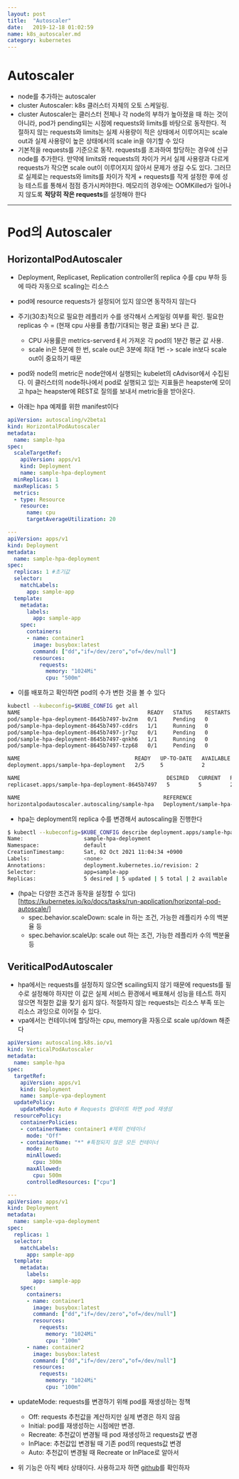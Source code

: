```yaml
---
layout: post
title:  "Autoscaler"
date:   2019-12-18 01:02:59
name: k8s_autoscaler.md
category: kubernetes
---
```


Autoscaler
==========


- node를 추가하는 autoscaler
- cluster Autoscaler: k8s 클러스터 자체의 오토 스케일링.
- cluster Autoscaler는 클러스터 전체나 각 node의 부하가 높아졌을 때 하는 것이 아니라, pod가 pending되는 시점에 requests와 limits를 바탕으로 동작한다. 적절하지 않는 requests와 limits는 실제 사용량이 적은 상태에서 이루어지는 scale out과 실제 사용량이 높은 상태에서의 scale in을 야기할 수 있다
- 기본적을 requests를 기준으로 동작. requests를 초과하여 할당하는 경우에 신규 node를 추가한다. 만약에 limits와 requests의 차이가 커서 실제 사용량과 다르게 requests가 작으면 scale out이 이루어지지 않아서 문제가 생길 수도 있다. 그러므로 실제로는 requests와 limits를 차이가 작게 + requests를 작게 설정한 후에 성능 테스트를 통해서 점점 증가시켜야한다. 메모리의 경우에는 OOMKilled가 일어나지 않도록 **적당히 작은 requests**를 설정해야 한다

- - -

Pod의 Autoscaler
===============

HorizontalPodAutoscaler
-----------

- Deployment, Replicaset, Replication controller의 replica 수를 cpu 부하 등에 따라 자동으로 scaling는 리소스
- pod에 resource requests가 설정되어 있지 않으면 동작하지 않는다
- 주기(30초)적으로 필요한 레플리카 수를 생각해서 스케일링 여부를 확인. 필요한 replicas 수 = (현재 cpu 사용률 총합/기대되는 평균 효율) 보다 큰 값.
  - CPU 사용률은 metrics-serverdㅔ서 가져온 각 pod의 1분간 평균 값 사용.
  - scale in은 5분에 한 번, scale out은 3분에 최대 1번 -> scale in보다 scale out이 중요하기 때문
- pod와 node의 metric은 node안에서 실행되는 kubelet의 cAdvisor에서 수집된다. 이 클러스터의 node하나에서 pod로 실행되고 있는 지표들은 heapster에 모이고 hpa는 heapster에 REST로 질의를 보내서 metric들을 받아온다.

- 아래는 hpa 예제를 위한 manifest이다

```yaml
apiVersion: autoscaling/v2beta1
kind: HorizontalPodAutoscaler
metadata:
  name: sample-hpa
spec:
  scaleTargetRef:
    apiVersion: apps/v1
    kind: Deployment
    name: sample-hpa-deployment
  minReplicas: 1
  maxReplicas: 5
  metrics:
  - type: Resource
    resource:
      name: cpu
      targetAverageUtilization: 20

---
apiVersion: apps/v1
kind: Deployment
metadata:
  name: sample-hpa-deployment
spec:
  replicas: 1 #초기값
  selector:
    matchLabels:
      app: sample-app
  template:
    metadata:
      labels:
        app: sample-app
    spec:
      containers:
      - name: container1
        image: busybox:latest
        command: ["dd","if=/dev/zero","of=/dev/null"]
        resources:
          requests:
            memory: "1024Mi"
            cpu: "500m"
```

- 이를 배포하고 확인하면 pod의 수가 변한 것을 볼 수 있다

```bash
kubectl --kubeconfig=$KUBE_CONFIG get all
NAME                                        READY   STATUS    RESTARTS   AGE
pod/sample-hpa-deployment-8645b7497-bv2nm   0/1     Pending   0          70s
pod/sample-hpa-deployment-8645b7497-cddrs   1/1     Running   0          2m33s
pod/sample-hpa-deployment-8645b7497-jr7qz   0/1     Pending   0          85s
pod/sample-hpa-deployment-8645b7497-qnkh6   1/1     Running   0          85s
pod/sample-hpa-deployment-8645b7497-tzp68   0/1     Pending   0          85s

NAME                                    READY   UP-TO-DATE   AVAILABLE   AGE
deployment.apps/sample-hpa-deployment   2/5     5            2           10m

NAME                                              DESIRED   CURRENT   READY   AGE
replicaset.apps/sample-hpa-deployment-8645b7497   5         5         2       2m33s

NAME                                             REFERENCE                          TARGETS    MINPODS   MAXPODS   REPLICAS   AGE
horizontalpodautoscaler.autoscaling/sample-hpa   Deployment/sample-hpa-deployment   193%/20%   1         5         5          10m
```

- hpa는 deployment의 replica 수를 변경해서 autoscaling을 진행한다

```bash
$ kubectl --kubeconfig=$KUBE_CONFIG describe deployment.apps/sample-hpa-deployment
Name:                   sample-hpa-deployment
Namespace:              default
CreationTimestamp:      Sat, 02 Oct 2021 11:04:34 +0900
Labels:                 <none>
Annotations:            deployment.kubernetes.io/revision: 2
Selector:               app=sample-app
Replicas:               5 desired | 5 updated | 5 total | 2 available | 3 unavailable
```

- (hpa는 다양한 조건과 동작을 설정할 수 있다)[https://kubernetes.io/ko/docs/tasks/run-application/horizontal-pod-autoscale/]
  - spec.behavior.scaleDown: scale in 하는 조건, 가능한 레플리카 수의 백분율 등
  - spec.behavior.scaleUp: scale out 하는 조건, 가능한 레플리카 수의 백분율 등

VeriticalPodAutoscaler
-------------------

- hpa에서는 requests를 설정하지 않으면 scailing되지 않기 때문에 requests를 필수로 설정해야 하지만 이 값은 실제 서비스 환경에서 배포해서 성능을 테스트 하지 않으면 적절한 값을 찾기 쉽지 않다. 적절하지 않는 requests는 리소스 부족 또는 리소스 과잉으로 이어질 수 있다.
- vpa에서는 컨테이너에 할당하는 cpu, memory을 자동으로 scale up/down 해준다

```yaml
apiVersion: autoscaling.k8s.io/v1
kind: VerticalPodAutoscaler
metadata:
  name: sample-hpa
spec:
  targetRef:
    apiVersion: apps/v1
    kind: Deployment
    name: sample-vpa-deployment
  updatePolicy:
    updateMode: Auto # Requests 업데이트 하면 pod 재생성
  resourcePolicy:
    containerPolicies:
    - containerName: container1 #제외 컨테이너
      mode: "Off"
    - containerName: "*" #특정되지 않은 모든 컨테이너
      mode: Auto
      minAllowed:
        cpu: 300m
      maxAllowed:
        cpu: 500m
      controlledResources: ["cpu"]

---
apiVersion: apps/v1
kind: Deployment
metadata:
  name: sample-vpa-deployment
spec:
  replicas: 1
  selector:
    matchLabels:
      app: sample-app
  template:
    metadata:
      labels:
        app: sample-app
    spec:
      containers:
      - name: container1
        image: busybox:latest
        command: ["dd","if=/dev/zero","of=/dev/null"]
        resources:
          requests:
            memory: "1024Mi"
            cpu: "100m"
      - name: container2
        image: busybox:latest
        command: ["dd","if=/dev/zero","of=/dev/null"]
        resources:
          requests:
            memory: "1024Mi"
            cpu: "100m"
```

- updateMode: requests를 변경하기 위해 pod를 재생성하는 정책
  - Off: requests 추천값을 계산하지만 실제 변경은 하지 않음
  - Initial: pod를 재생성하는 시점에만 변경.
  - Recreate: 추천값이 변경될 때 pod 재생성하고 requests값 변경
  - InPlace: 추천값입 변경될 때 기존 pod의 requests값 변경
  - Auto: 추천값이 변경될 때 Recreate or InPlace로 알아서

- 위 기능은 아직 베타 상태이다. 사용하고자 하면 [github](https://github.com/kubernetes/autoscaler/tree/master/vertical-pod-autoscaler#readme)를 확인하자
